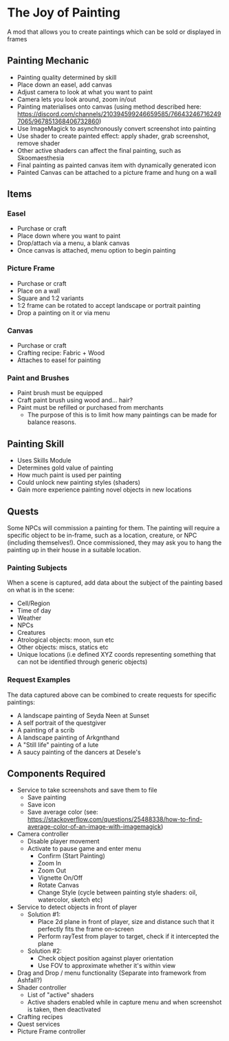 # The Joy of Painting
A mod that allows you to create paintings which can be sold or displayed in frames

## Painting Mechanic
- Painting quality determined by skill
- Place down an easel, add canvas
- Adjust camera to look at what you want to paint
- Camera lets you look around, zoom in/out
- Painting materialises onto canvas (using method described here: https://discord.com/channels/210394599246659585/766432467162497065/967851368406732860)
- Use ImageMagick to asynchronously convert screenshot into painting
- Use shader to create painted effect: apply shader, grab screenshot, remove shader
- Other active shaders can affect the final painting, such as Skoomaesthesia
- Final painting as painted canvas item with dynamically generated icon
- Painted Canvas can be attached to a picture frame and hung on a wall

## Items

### Easel
- Purchase or craft
- Place down where you want to paint
- Drop/attach via a menu, a blank canvas
- Once canvas is attached, menu option to begin painting

### Picture Frame
- Purchase or craft
- Place on a wall
- Square and 1:2 variants
- 1:2 frame can be rotated to accept landscape or portrait painting
- Drop a painting on it or via menu

### Canvas
- Purchase or craft
- Crafting recipe: Fabric + Wood
- Attaches to easel for painting

### Paint and Brushes
- Paint brush must be equipped
- Craft paint brush using wood and... hair?
- Paint must be refilled or purchased from merchants
  - The purpose of this is to limit how many paintings can be made for balance reasons.

## Painting Skill
- Uses Skills Module
- Determines gold value of painting
- How much paint is used per painting
- Could unlock new painting styles (shaders)
- Gain more experience painting novel objects in new locations

## Quests
Some NPCs will commission a painting for them. The painting will require a specific object to be in-frame, such as a location, creature, or NPC (including themselves!). Once commissioned, they may ask you to hang the painting up in their house in a suitable location. 

### Painting Subjects
When a scene is captured, add data about the subject of the painting based on what is in the scene:
- Cell/Region
- Time of day
- Weather
- NPCs
- Creatures
- Atrological objects: moon, sun etc
- Other objects: miscs, statics etc
- Unique locations (i.e defined XYZ coords representing something that can not be identified through generic objects)

### Request Examples
The data captured above can be combined to create requests for specific paintings:
- A landscape painting of Seyda Neen at Sunset
- A self portrait of the questgiver
- A painting of a scrib
- A landscape painting of Arkgnthand
- A "Still life" painting of a lute
- A saucy painting of the dancers at Desele's 


## Components Required

- Service to take screenshots and save them to file
  - Save painting
  - Save icon
  - Save average color (see: https://stackoverflow.com/questions/25488338/how-to-find-average-color-of-an-image-with-imagemagick)
- Camera controller
  - Disable player movement
  - Activate to pause game and enter menu
    - Confirm (Start Painting)
    - Zoom In
    - Zoom Out
    - Vignette On/Off
    - Rotate Canvas
    - Change Style (cycle between painting style shaders: oil, watercolor, sketch etc)
- Service to detect objects in front of player
  - Solution #1: 
    - Place 2d plane in front of player, size and distance such that it perfectly fits the frame on-screen
    - Perform rayTest from player to target, check if it intercepted the plane
  - Solution #2:
    - Check object position against player orientation
    - Use FOV to approximate whether it's within view
- Drag and Drop / menu functionality (Separate into framework from Ashfall?)
- Shader controller
  - List of "active" shaders
  - Active shaders enabled while in capture menu and when screenshot is taken, then deactivated
- Crafting recipes
- Quest services
- Picture Frame controller
